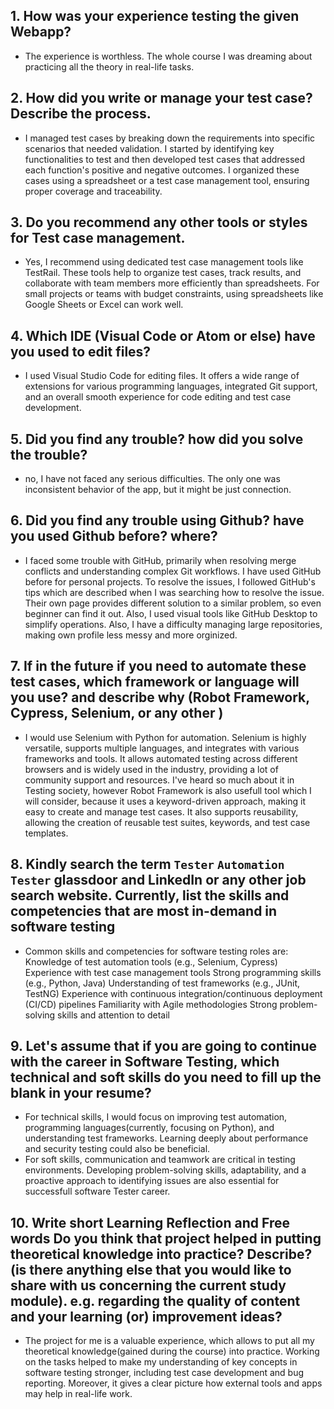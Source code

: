 
## 1. How was your experience testing the given Webapp?
- The experience is worthless. The whole course I was dreaming about practicing all the theory in real-life tasks. 
     

## 2. How did you write or manage your test case? Describe the process.
- I managed test cases by breaking down the requirements into specific scenarios that needed validation. I started by identifying key functionalities to test and then developed test cases that addressed each function's positive and negative outcomes. I organized these cases using a spreadsheet or a test case management tool, ensuring proper coverage and traceability. 
    

## 3. Do you recommend any other tools or styles for Test case management. 
- Yes, I recommend using dedicated test case management tools like TestRail. These tools help to organize test cases, track results, and collaborate with team members more efficiently than spreadsheets. For small projects or teams with budget constraints, using spreadsheets like Google Sheets or Excel can work well.


## 4. Which IDE (Visual Code or Atom or else) have you used to edit files?
- I used Visual Studio Code for editing files. It offers a wide range of extensions for various programming languages, integrated Git support, and an overall smooth experience for code editing and test case development.


     
## 5. Did you find any trouble? how did you solve the trouble?
- no, I have not faced any serious difficulties. The only one was inconsistent behavior of the app, but it might be just connection.


## 6. Did you find any trouble using Github? have you used Github before? where?
- I faced some trouble with GitHub, primarily when resolving merge conflicts and understanding complex Git workflows. I have used GitHub before for personal projects. To resolve the issues, I followed GitHub's tips which are described when I was searching how to resolve the issue. Their own page provides different solution to a similar problem, so even beginner can find it out. Also, I used visual tools like GitHub Desktop to simplify operations. Also, I have a difficulty managing large repositories, making own profile less messy and more orginized. 
 

      

## 7. If in the future if you need to automate these test cases, which framework or language will you use? and describe why (Robot Framework, Cypress, Selenium, or any other )
- I would use Selenium with Python for automation. Selenium is highly versatile, supports multiple languages, and integrates with various frameworks and tools. It allows automated testing across different browsers and is widely used in the industry, providing a lot of community support and resources. I've heard so much about it in Testing society, however Robot Framework is also usefull tool which I will consider, because it uses a keyword-driven approach, making it easy to create and manage test cases. It also supports reusability, allowing the creation of reusable test suites, keywords, and test case templates. 


## 8. Kindly search the term `Tester` `Automation Tester` glassdoor and LinkedIn or any other job search website. Currently, list the skills and competencies that are most in-demand in software testing
- Common skills and competencies for software testing roles are:
        Knowledge of test automation tools (e.g., Selenium, Cypress)
        Experience with test case management tools
        Strong programming skills (e.g., Python, Java)
        Understanding of test frameworks (e.g., JUnit, TestNG)
        Experience with continuous integration/continuous deployment (CI/CD) pipelines
        Familiarity with Agile methodologies
        Strong problem-solving skills and attention to detail




## 9. **Let's assume** that if you are going to continue with the career in Software Testing, which technical and soft skills do you need to fill up the blank in your resume?
- For technical skills, I would focus on improving test automation, programming languages(currently, focusing on Python), and understanding test frameworks. Learning deeply about performance and security testing could also be beneficial.
- For soft skills, communication and teamwork are critical in testing environments. Developing problem-solving skills, adaptability, and a proactive approach to identifying issues are also essential for successfull software Tester career.




## 10. Write short Learning Reflection and  Free words Do you think that project helped in putting theoretical knowledge into practice? Describe? (is there anything else that you would like to share with us concerning the current study module). e.g. regarding the quality of content and your learning (or) improvement ideas? 
- The project for me is a valuable experience, which allows to put all my theoretical knowledge(gained during the course) into practice. Working on the tasks helped to make my understanding of key concepts in software testing stronger, including test case development and bug reporting. Moreover, it gives a clear picture how external tools and apps may help in real-life work.





 





